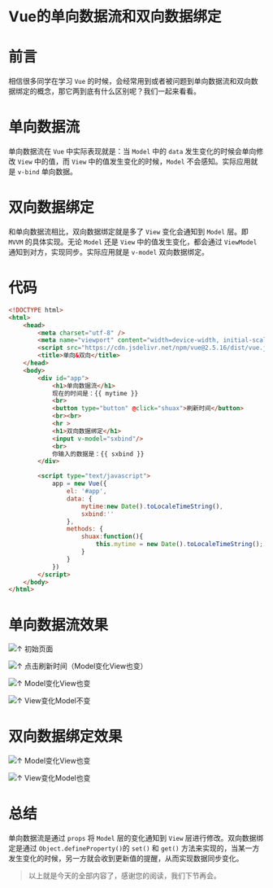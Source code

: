 # Vue的单向数据流和双向数据绑定


# 前言

相信很多同学在学习 `Vue` 的时候，会经常用到或者被问题到单向数据流和双向数据绑定的概念，那它两到底有什么区别呢？我们一起来看看。

# 单向数据流

单向数据流在 `Vue` 中实际表现就是：当 `Model` 中的 `data` 发生变化的时候会单向修改 `View` 中的值，而 `View` 中的值发生变化的时候，`Model` 不会感知。实际应用就是 `v-bind` 单向数据。

# 双向数据绑定

和单向数据流相比，双向数据绑定就是多了 `View` 变化会通知到 `Model` 层。即 `MVVM` 的具体实现。无论 `Model` 还是 `View` 中的值发生变化，都会通过 `ViewModel` 通知到对方，实现同步。实际应用就是 `v-model` 双向数据绑定。

# 代码

```html
<!DOCTYPE html>
<html>
	<head>
		<meta charset="utf-8" />
		<meta name="viewport" content="width=device-width, initial-scale=1">
		<script src="https://cdn.jsdelivr.net/npm/vue@2.5.16/dist/vue.js"></script>
		<title>单向&双向</title>
	</head>
	<body>
		<div id="app">
			<h1>单向数据流</h1>
			现在的时间是：{{ mytime }}
			<br>
			<button type="button" @click="shuax">刷新时间</button>
			<br><br>
			<hr >
			<h1>双向数据绑定</h1>
			<input v-model="sxbind"/>
			<br>
			你输入的数据是：{{ sxbind }}
		</div>

		<script type="text/javascript">
			app = new Vue({
				el: '#app',
				data: {
					mytime:new Date().toLocaleTimeString(),
					sxbind:''
				},
				methods: {
					shuax:function(){
						this.mytime = new Date().toLocaleTimeString();
					}
				}
			})
		</script>
	</body>
</html>
```

# 单向数据流效果

![↑ 初始页面](https://p3-juejin.byteimg.com/tos-cn-i-k3u1fbpfcp/5a89497ebc234bd5a94af6763b7f13aa~tplv-k3u1fbpfcp-zoom-1.image "初始页面")

![↑ 点击刷新时间（Model变化View也变）](https://p3-juejin.byteimg.com/tos-cn-i-k3u1fbpfcp/af6d7f0ee9814da3af7629a5f983ea7a~tplv-k3u1fbpfcp-zoom-1.image "点击刷新时间")

![↑ Model变化View也变](https://p3-juejin.byteimg.com/tos-cn-i-k3u1fbpfcp/0dab00b5ddad43788bfa7f2cf773c42a~tplv-k3u1fbpfcp-zoom-1.image "Model变化View也变")

![↑ View变化Model不变](https://p3-juejin.byteimg.com/tos-cn-i-k3u1fbpfcp/055aae02559a498ab2bfad63502d7ddc~tplv-k3u1fbpfcp-zoom-1.image "View变化Model不变")

# 双向数据绑定效果

![↑ Model变化View也变](https://p3-juejin.byteimg.com/tos-cn-i-k3u1fbpfcp/69fd0976a0694c2d845276aed58e83cc~tplv-k3u1fbpfcp-zoom-1.image "Model变化View也变")

![↑ View变化Model也变](https://p3-juejin.byteimg.com/tos-cn-i-k3u1fbpfcp/72cedb987c2d4a928f09257657ea3f0e~tplv-k3u1fbpfcp-zoom-1.image "Model变化View也变")

# 总结

单向数据流是通过 `props` 将 `Model` 层的变化通知到 `View` 层进行修改。双向数据绑定是通过 `Object.defineProperty()`的 `set()` 和 `get()` 方法来实现的，当某一方发生变化的时候，另一方就会收到更新值的提醒，从而实现数据同步变化。

> 以上就是今天的全部内容了，感谢您的阅读，我们下节再会。

